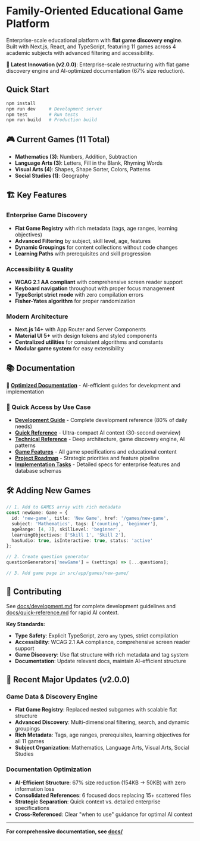 # Family-Oriented Educational Game Platform

Enterprise-scale educational platform with **flat game discovery engine**. Built with Next.js, React, and TypeScript, featuring 11 games across 4 academic subjects with advanced filtering and accessibility.

**🎯 Latest Innovation (v2.0.0)**: Enterprise-scale restructuring with flat game discovery engine and AI-optimized documentation (67% size reduction).

## Quick Start

```bash
npm install
npm run dev     # Development server
npm test        # Run tests  
npm run build   # Production build
```

## 🎮 Current Games (11 Total)
- **Mathematics (3)**: Numbers, Addition, Subtraction
- **Language Arts (3)**: Letters, Fill in the Blank, Rhyming Words  
- **Visual Arts (4)**: Shapes, Shape Sorter, Colors, Patterns
- **Social Studies (1)**: Geography

## 🏗️ Key Features

### Enterprise Game Discovery
- **Flat Game Registry** with rich metadata (tags, age ranges, learning objectives)
- **Advanced Filtering** by subject, skill level, age, features
- **Dynamic Groupings** for content collections without code changes
- **Learning Paths** with prerequisites and skill progression

### Accessibility & Quality
- **WCAG 2.1 AA compliant** with comprehensive screen reader support
- **Keyboard navigation** throughout with proper focus management
- **TypeScript strict mode** with zero compilation errors
- **Fisher-Yates algorithm** for proper randomization

### Modern Architecture
- **Next.js 14+** with App Router and Server Components
- **Material UI 5+** with design tokens and styled components
- **Centralized utilities** for consistent algorithms and constants
- **Modular game system** for easy extensibility

## 📚 Documentation

**📖 [Optimized Documentation](docs/)** - AI-efficient guides for development and implementation

### 🎯 Quick Access by Use Case
- **[Development Guide](docs/development.md)** - Complete development reference (80% of daily needs)
- **[Quick Reference](docs/quick-reference.md)** - Ultra-compact AI context (30-second overview)
- **[Technical Reference](docs/technical-reference.md)** - Deep architecture, game discovery engine, AI patterns
- **[Game Features](docs/game-features.md)** - All game specifications and educational content
- **[Project Roadmap](docs/project-roadmap.md)** - Strategic priorities and feature pipeline
- **[Implementation Tasks](docs/tasks.md)** - Detailed specs for enterprise features and database schemas

## 🛠️ Adding New Games

```typescript
// 1. Add to GAMES array with rich metadata
const newGame: Game = {
  id: 'new-game', title: 'New Game', href: '/games/new-game',
  subject: 'Mathematics', tags: ['counting', 'beginner'],
  ageRange: [4, 7], skillLevel: 'beginner',
  learningObjectives: ['Skill 1', 'Skill 2'],
  hasAudio: true, isInteractive: true, status: 'active'
};

// 2. Create question generator
questionGenerators['newGame'] = (settings) => [...questions];

// 3. Add game page in src/app/games/new-game/
```

## 🤝 Contributing

See [docs/development.md](docs/development.md) for complete development guidelines and [docs/quick-reference.md](docs/quick-reference.md) for rapid AI context.

**Key Standards:**
- **Type Safety**: Explicit TypeScript, zero `any` types, strict compilation
- **Accessibility**: WCAG 2.1 AA compliance, comprehensive screen reader support
- **Game Discovery**: Use flat structure with rich metadata and tag system
- **Documentation**: Update relevant docs, maintain AI-efficient structure

## 🚀 Recent Major Updates (v2.0.0)

### Game Data & Discovery Engine
- **Flat Game Registry**: Replaced nested subgames with scalable flat structure
- **Advanced Discovery**: Multi-dimensional filtering, search, and dynamic groupings
- **Rich Metadata**: Tags, age ranges, prerequisites, learning objectives for all 11 games
- **Subject Organization**: Mathematics, Language Arts, Visual Arts, Social Studies

### Documentation Optimization
- **AI-Efficient Structure**: 67% size reduction (154KB → 50KB) with zero information loss
- **Consolidated References**: 6 focused docs replacing 15+ scattered files
- **Strategic Separation**: Quick context vs. detailed enterprise specifications
- **Cross-Referenced**: Clear "when to use" guidance for optimal AI context

---

**For comprehensive documentation, see [docs/](docs/)**

